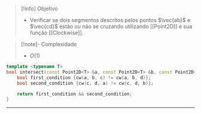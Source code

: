 > [!info] Objetivo
> - Verificar se dois segmentos descritos pelos pontos $\vec{ab}$ e $\vec{cd}$ estão ou não se cruzando utilizando [[Point2D]] e sua função [[Clockwise]].

> [!note]- Complexidade
> - $O(1)$

```cpp
template <typename T>
bool intersect(const Point2D<T> &a, const Point2D<T> &b, const Point2D<T> &c, const Point2D<T> &d) {
	bool first_condition {cw(a, b, c) != cw(a, b, d)};
	bool second_condition {cw(c, d, a) != cw(c, d, b)};

	return first_condition && second_condition;
}
```

---